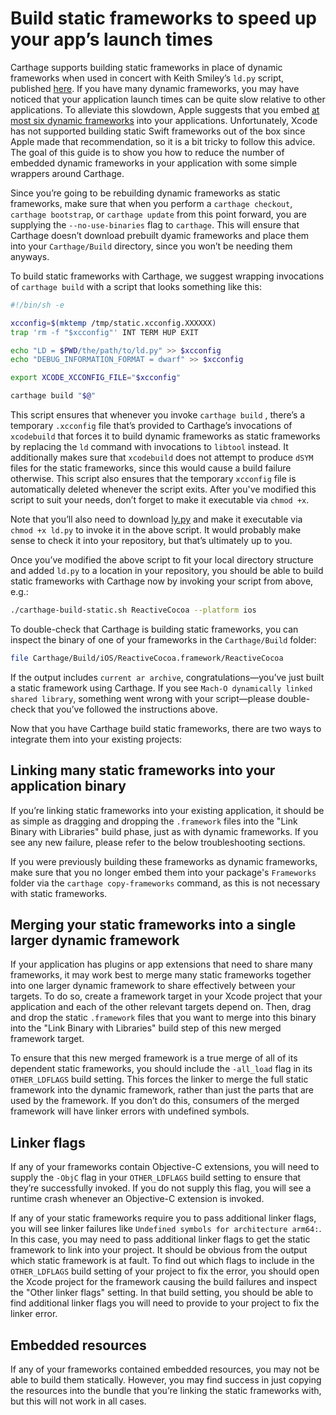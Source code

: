 # Build static frameworks to speed up your app’s launch times
Carthage supports building static frameworks in place of dynamic frameworks when used in concert with Keith Smiley’s `ld.py` script, published [here](https://github.com/keith/swift-staticlibs/blob/master/ld.py). If you have many dynamic frameworks, you may have noticed that your application launch times can be quite slow relative to other applications. To alleviate this slowdown, Apple suggests that you embed [at most six dynamic frameworks](https://developer.apple.com/videos/play/wwdc2016/406/?time=1794) into your applications. Unfortunately, Xcode has not supported building static Swift frameworks out of the box since Apple made that recommendation, so it is a bit tricky to follow this advice. The goal of this guide is to show you how to reduce the number of embedded dynamic frameworks in your application with some simple wrappers around Carthage.

Since you’re going to be rebuilding dynamic frameworks as static frameworks, make sure that when you perform a `carthage checkout`,  `carthage bootstrap`, or `carthage update` from this point forward, you are supplying the `--no-use-binaries` flag to `carthage`. This will ensure that Carthage doesn’t download prebuilt dyamic frameworks and place them into your `Carthage/Build` directory, since you won’t be needing them anyways.

To build static frameworks with Carthage, we suggest wrapping invocations of `carthage build` with a script that looks something like this:

```bash
#!/bin/sh -e

xcconfig=$(mktemp /tmp/static.xcconfig.XXXXXX)
trap 'rm -f "$xcconfig"' INT TERM HUP EXIT

echo "LD = $PWD/the/path/to/ld.py" >> $xcconfig
echo "DEBUG_INFORMATION_FORMAT = dwarf" >> $xcconfig

export XCODE_XCCONFIG_FILE="$xcconfig"

carthage build "$@"
```

This script ensures that whenever you invoke `carthage build` , there’s a temporary `.xcconfig` file that’s provided to Carthage’s invocations of `xcodebuild` that forces it to build dynamic frameworks as static frameworks by replacing the `ld` command with invocations to `libtool` instead. It additionally makes sure that `xcodebuild`  does not attempt to produce `dSYM` files for the static frameworks, since this would cause a build failure otherwise. This script also ensures that the temporary `xcconfig` file is automatically deleted whenever the script exits. After you've modified this script to suit your needs, don’t forget to make it executable via `chmod +x`.

Note that you’ll also need to download [ly.py](https://github.com/keith/swift-staticlibs/blob/master/ld.py) and make it executable via `chmod +x ld.py` to invoke it in the above script. It would probably make sense to check it into your repository, but that’s ultimately up to you.

Once you’ve modified the above script to fit your local directory structure and added `ld.py` to a location in your repository, you should be able to build static frameworks with Carthage now by invoking your script from above, e.g.:
```bash
./carthage-build-static.sh ReactiveCocoa --platform ios
```

To double-check that Carthage is building static frameworks, you can inspect the binary of one of your frameworks in the `Carthage/Build` folder:
```bash
file Carthage/Build/iOS/ReactiveCocoa.framework/ReactiveCocoa
```
If the output includes `current ar archive`, congratulations—you’ve just built a static framework using Carthage. If you see `Mach-O dynamically linked shared library`, something went wrong with your script—please double-check that you’ve followed the instructions above.

Now that you have Carthage build static frameworks, there are two ways to integrate them into your existing projects:

## Linking many static frameworks into your application binary
If you’re linking static frameworks into your existing application, it should be as simple as dragging and dropping the `.framework` files into the "Link Binary with Libraries" build phase, just as with dynamic frameworks. If you see any new failure, please refer to the below troubleshooting sections.

If you were previously building these frameworks as dynamic frameworks, make sure that you no longer embed them into your package's `Frameworks` folder via the `carthage copy-frameworks` command, as this is not necessary with static frameworks.

## Merging your static frameworks into a single larger dynamic framework
If your application has plugins or app extensions that need to share many frameworks, it may work best to merge many static frameworks together into one larger dynamic framework to share effectively between your targets. To do so, create a framework target in your Xcode project that your application and each of the other relevant targets depend on. Then, drag and drop the static `.framework` files that you want to merge into this binary into the "Link Binary with Libraries" build step of this new merged framework target.

To ensure that this new merged framework is a true merge of all of its dependent static frameworks, you should include the `-all_load`  flag in its `OTHER_LDFLAGS` build setting. This forces the linker to merge the full static framework into the dynamic framework, rather than just the parts that are used by the framework. If you don’t do this, consumers of the merged framework will have linker errors with undefined symbols.

## Linker flags
If any of your frameworks contain Objective-C extensions, you will need to supply the `-ObjC` flag in your `OTHER_LDFLAGS` build setting to ensure that they’re successfully invoked. If you do not supply this flag, you will see a runtime crash whenever an Objective-C extension is invoked.

If any of your static frameworks require you to pass additional linker flags, you will see linker failures like `Undefined symbols for architecture arm64:`. In this case, you may need to pass additional linker flags to get the static framework to link into your project. It should be obvious from the output which static framework is at fault. To find out which flags to include in the `OTHER_LDFLAGS` build setting of your project to fix the error, you should open the Xcode project for the framework causing the build failures and inspect the "Other linker flags" setting. In that build setting, you should be able to find additional linker flags you will need to provide to your project to fix the linker error.

## Embedded resources
If any of your frameworks contained embedded resources, you may not be able to build them statically. However, you may find success in just copying the resources into the bundle that you’re linking the static frameworks with, but this will not work in all cases.

